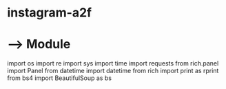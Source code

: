 # instagram-a2f

# --> Module
import os
import re
import sys
import time
import requests
from rich.panel import Panel
from datetime import datetime
from rich import print as rprint
from bs4 import BeautifulSoup as bs
